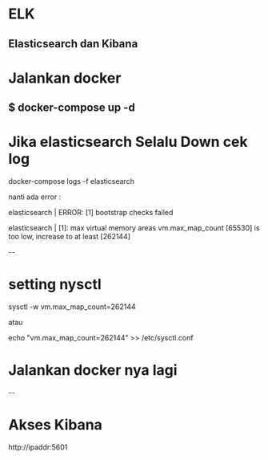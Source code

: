 # ELK
Elasticsearch dan Kibana
--

# Jalankan docker

$ docker-compose up -d
--

# Jika elasticsearch Selalu Down cek log

docker-compose logs -f elasticsearch

nanti ada error :

elasticsearch    | ERROR: [1] bootstrap checks failed

elasticsearch    | [1]: max virtual memory areas vm.max_map_count [65530] is too low, increase to at least [262144]

--

# setting nysctl

sysctl -w vm.max_map_count=262144

atau 

echo "vm.max_map_count=262144" >> /etc/sysctl.conf

# Jalankan docker nya lagi
--
# Akses Kibana

http://ipaddr:5601

